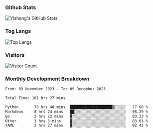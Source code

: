 ### Github Stats
![Yisheng's GitHub Stats](https://github-readme-stats-9qabuvhk1-gongyisheng.vercel.app/api?username=gongyisheng&count_private=true&show_icons=true)
### Tog Langs
![Top Langs](https://github-readme-stats-9qabuvhk1-gongyisheng.vercel.app/api/top-langs/?username=gongyisheng&layout=compact)
### Visitors
![Visitor Count](https://profile-counter.glitch.me/gongyisheng/count.svg)
### Monthly Development Breakdown
<!--START_SECTION:waka-->

```txt
From: 09 November 2023 - To: 09 December 2023

Total Time: 101 hrs 27 mins

Python       78 hrs 48 mins  ███████████████████▒░░░░░   77.68 %
Markdown     8 hrs 24 mins   ██░░░░░░░░░░░░░░░░░░░░░░░   08.29 %
Go           3 hrs 22 mins   ▓░░░░░░░░░░░░░░░░░░░░░░░░   03.33 %
Other        3 hrs 3 mins    ▓░░░░░░░░░░░░░░░░░░░░░░░░   03.01 %
YAML         2 hrs 27 mins   ▓░░░░░░░░░░░░░░░░░░░░░░░░   02.43 %
```

<!--END_SECTION:waka-->

